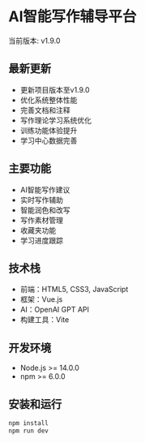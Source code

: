 # AI智能写作辅导平台

当前版本: v1.9.0

## 最新更新
- 更新项目版本至v1.9.0
- 优化系统整体性能
- 完善文档和注释
- 写作理论学习系统优化
- 训练功能体验提升
- 学习中心数据完善

## 主要功能
- AI智能写作建议
- 实时写作辅助
- 智能润色和改写
- 写作素材管理
- 收藏夹功能
- 学习进度跟踪

## 技术栈
- 前端：HTML5, CSS3, JavaScript
- 框架：Vue.js
- AI：OpenAI GPT API
- 构建工具：Vite

## 开发环境
- Node.js >= 14.0.0
- npm >= 6.0.0

## 安装和运行
```bash
npm install
npm run dev
```